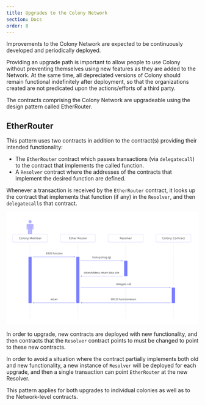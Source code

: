 ```yaml
---
title: Upgrades to the Colony Network
section: Docs
order: 8
---
```


Improvements to the Colony Network are expected to be continuously developed and periodically deployed.

Providing an upgrade path is important to allow people to use Colony without preventing themselves using new features as they are added to the Network. At the same time, all depreciated versions of Colony should remain functional indefinitely after deployment, so that the organizations created are not predicated upon the actions/efforts of a third party.

The contracts comprising the Colony Network are upgradeable using the design pattern called EtherRouter.

## EtherRouter
This pattern uses two contracts in addition to the contract(s) providing their intended functionality:

* The `EtherRouter` contract which passes transactions (via `delegatecall`) to the contract that implements the called function.
* A `Resolver` contract where the addresses of the contracts that implement the desired function are defined.

Whenever a transaction is received by the `EtherRouter` contract, it looks up the contract that implements that function (if any) in the `Resolver`, and then `delegatecall`s that contract.

![EtherRouter](./img/EtherRouter.svg)

In order to upgrade, new contracts are deployed with new functionality, and then contracts that the `Resolver` contract points to must be changed to point to these new contracts.

In order to avoid a situation where the contract partially implements both old and new functionality, a new instance of `Resolver` will be deployed for each upgrade, and then a single transaction can point `EtherRouter` at the new Resolver.

This pattern applies for both upgrades to individual colonies as well as to the Network-level contracts.
